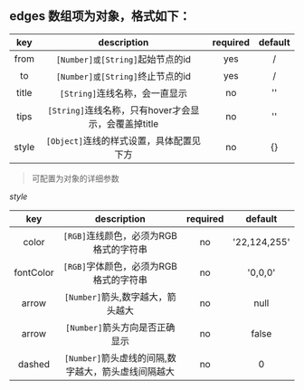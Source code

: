 ## edges 数组项为对象，格式如下： 

| key  |      description                         |required| default |
|:-----------:|:----------------------------------------:|:------:|:-------:|
| from | `[Number]或[String]`起始节点的id          |   yes   |  /  |
| to | `[Number]或[String]`终止节点的id |   yes   |  /   |
| title | `[String]`连线名称，会一直显示 |   no   |  ''  |
| tips | `[String]`连线名称，只有hover才会显示，会覆盖掉title       |   no   |  ''  |
| style | `[Object]`连线的样式设置，具体配置见下方|   no   |  {}  |

> 可配置为对象的详细参数

*style*

| key  |      description                         |required| default |
|:-----------:|:----------------------------------------:|:------:|:-------:|
| color | `[RGB]`连线颜色，必须为RGB格式的字符串|   no   |  '22,124,255'  |
| fontColor | `[RGB]`字体颜色，必须为RGB格式的字符串|   no   |  '0,0,0'  |
| arrow | `[Number]`箭头,数字越大，箭头越大|   no   |  null  |
| arrow | `[Number]`箭头方向是否正确显示|   no   |  false  |
| dashed | `[Number]`箭头虚线的间隔,数字越大，箭头虚线间隔越大|   no   |  0  |